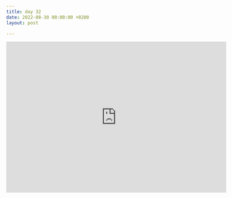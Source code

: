 ```yaml
---
title: day 32
date: 2022-08-30 00:00:00 +0200
layout: post

---
```

<iframe height='405' width='590' frameborder='0' allowtransparency='true' scrolling='no' src='https://www.strava.com/activities/7726030616/embed/5a001f1de0a3dab8554cb46f1e6a8c145d93c091'></iframe>